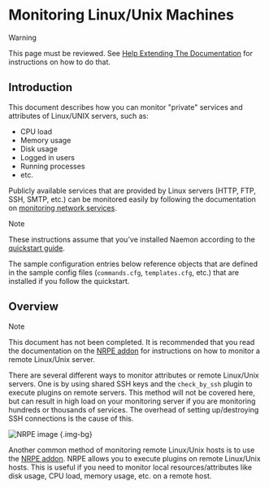 # Monitoring Linux/Unix Machines

> [!WARNING]
> This page must be reviewed.
> See [Help Extending The Documentation](/documentation/faq/#help-extending-the-documentation) for instructions on how to do that.

## Introduction

This document describes how you can monitor "private" services and attributes of Linux/UNIX servers, such as:

 - CPU load
 - Memory usage
 - Disk usage
 - Logged in users
 - Running processes
 - etc.


Publicly available services that are provided by Linux servers (HTTP, FTP, SSH, SMTP, etc.) can be monitored easily by following the documentation on [monitoring network services](monitoring-networkservices).

> [!NOTE]
> These instructions assume that you've installed Naemon according to the [quickstart guide](quickstart).

The sample configuration entries below reference objects that are defined in the sample config files (`commands.cfg`, `templates.cfg`, etc.) that are installed if you follow the quickstart.

## Overview

> [!NOTE]
> This document has not been completed. It is recommended that you read the documentation on the [NRPE addon](addons#nrpe) for instructions on how to monitor a remote Linux/Unix server.

There are several different ways to monitor attributes or remote Linux/Unix servers.  One is by using shared SSH keys and the `check_by_ssh` plugin to execute plugins on remote servers.  This method will not be covered here, but can result in high load on your monitoring server if you are monitoring hundreds or thousands of services.  The overhead of setting up/destroying SSH connections is the cause of this.

![NRPE image](/images/usersguide/svg/monitoring-windows.svg) {.img-bg}

Another common method of monitoring remote Linux/Unix hosts is to use the [NRPE addon](addons#nrpe).  NRPE  allows you to execute plugins on remote Linux/Unix hosts.  This is useful if you need to monitor local resources/attributes like disk usage, CPU load, memory usage, etc. on a remote host.
